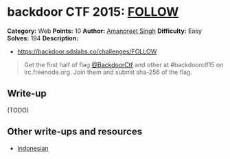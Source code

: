 # backdoor CTF 2015: [FOLLOW](https://backdoor.sdslabs.co/challenges/FOLLOW)

**Category:** Web
**Points:** 10
**Author:** [Amanpreet Singh](https://backdoor.sdslabs.co/users/apsdehal)
**Difficulty:** Easy
**Solves:** 194
**Description:** 

* <https://backdoor.sdslabs.co/challenges/FOLLOW>

> Get the first half of flag [@BackdoorCtf](https://twitter.com/BackdoorCTF) and other at #backdoorctf15 on irc.freenode.org. Join them and submit sha-256 of the flag.

## Write-up

(TODO)

## Other write-ups and resources

* [Indonesian](https://docs.google.com/document/d/1iRrG5nO5_xTTB3Aq1BMfeyTVQ2j6iKWW3sZEsGRENqk/edit)
